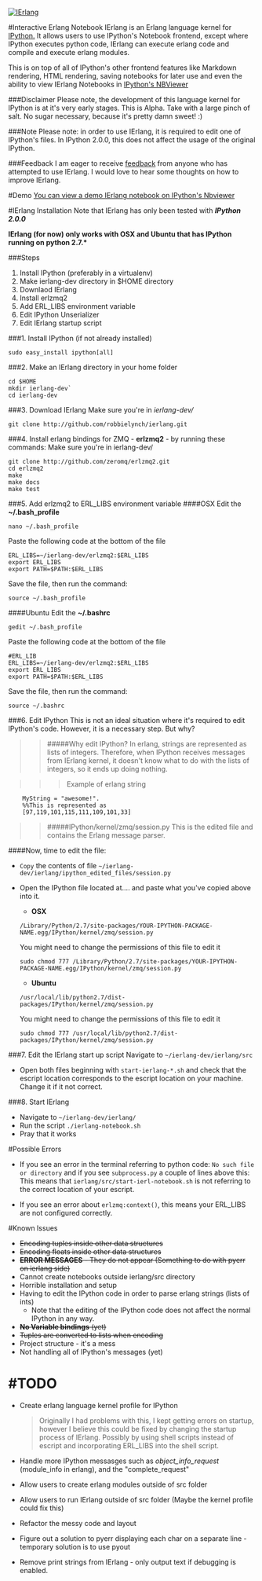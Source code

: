 <a href="http://imgur.com/7rr6Tbr"><img src="http://i.imgur.com/7rr6Tbr.png" title="IErlang"/></a>

#Interactive Erlang Notebook
IErlang is an Erlang language kernel for [IPython.](http://ipython.org) It allows users
to use IPython's Notebook frontend, except where IPython executes python code, IErlang
can execute erlang code and compile and execute erlang modules.

This is on top of all of IPython's other frontend features like Markdown rendering,
HTML rendering, saving notebooks for later use and even the ability to view IErlang
Notebooks in [IPython's NBViewer](http://nbviewer.ipython.org/)

###Disclaimer
Please note, the development of this language kernel for IPython is at it's very early stages.
This is Alpha. Take with a large pinch of salt. No sugar necessary, because it's pretty damn sweet! :)

###Note
Please note: in order to use IErlang, it is required to edit one of IPython's files.
In IPython 2.0.0, this does not affect the usage of the original IPython.

###Feedback
I am eager to receive [feedback](robbie.lynch@outlook.com) from anyone who has attempted to use IErlang. I would love to hear
some thoughts on how to improve IErlang.


#Demo
[You can view a demo IErlang notebook on IPython's Nbviewer](http://nbviewer.ipython.org/gist/anonymous/10775415)


#IErlang Installation
Note that IErlang has only been tested with ***IPython 2.0.0***

**IErlang (for now) only works with OSX and Ubuntu that has IPython running on python 2.7.\*** 

###Steps
1. Install IPython (preferably in a virtualenv)
2. Make ierlang-dev directory in $HOME directory
3. Downlaod IErlang
4. Install erlzmq2
5. Add ERL_LIBS environment variable
6. Edit IPython Unserializer
7. Edit IErlang startup script

###1. Install IPython (if not already installed)
```
sudo easy_install ipython[all]
```

###2. Make an IErlang directory in your home folder
```
cd $HOME
mkdir ierlang-dev`
cd ierlang-dev
```

###3. Download IErlang
Make sure you're in *ierlang-dev/*
```
git clone http://github.com/robbielynch/ierlang.git
```

###4. Install erlang bindings for ZMQ - **erlzmq2** - by running these commands:
Make sure you're in ierlang-dev/
 ```
git clone http://github.com/zeromq/erlzmq2.git
cd erlzmq2
make
make docs
make test
```

###5. Add erlzmq2 to ERL_LIBS environment variable
####OSX
Edit the **~/.bash_profile**

```
nano ~/.bash_profile
```
Paste the following code at the bottom of the file
```
ERL_LIBS=~/ierlang-dev/erlzmq2:$ERL_LIBS
export ERL_LIBS
export PATH=$PATH:$ERL_LIBS
```
Save the file, then run the command:
```
source ~/.bash_profile
```
    
####Ubuntu
Edit the **~/.bashrc**
```
gedit ~/.bash_profile
```
Paste the following code at the bottom of the file
```
#ERL_LIB
ERL_LIBS=~/ierlang-dev/erlzmq2:$ERL_LIBS
export ERL_LIBS
export PATH=$PATH:$ERL_LIBS
```
Save the file, then run the command:
```
source ~/.bashrc
```


###6. Edit IPython
This is not an ideal situation where it's required to edit IPython's code.
However, it is a necessary step. But why?
>>#####Why edit IPython?
In erlang, strings are represented as lists of integers.
Therefore, when IPython receives messages from IErlang kernel,
it doesn't know what to do with the lists of integers, so it ends up doing nothing.

>>>Example of erlang string
```
    MyString = "awesome!".
    %%This is represented as
    [97,119,101,115,111,109,101,33]
```

>>#####IPython/kernel/zmq/session.py
>>This is the edited file and contains the Erlang message parser.

####Now, time to edit the file:
* `Copy` the contents of file `~/ierlang-dev/ierlang/ipython_edited_files/session.py`
* Open the IPython file located at.... and paste what you've copied above into it.
  * **OSX**
  ```
  /Library/Python/2.7/site-packages/YOUR-IPYTHON-PACKAGE-NAME.egg/IPython/kernel/zmq/session.py
  ```
  You might need to change the permissions of this file to edit it
  ```
  sudo chmod 777 /Library/Python/2.7/site-packages/YOUR-IPYTHON-PACKAGE-NAME.egg/IPython/kernel/zmq/session.py
  ```

  * **Ubuntu**
  ```
  /usr/local/lib/python2.7/dist-packages/IPython/kernel/zmq/session.py
  ```
  You might need to change the permissions of this file to edit it
  ```
  sudo chmod 777 /usr/local/lib/python2.7/dist-packages/IPython/kernel/zmq/session.py
  ```
 

###7. Edit the IErlang start up script
Navigate to `~/ierlang-dev/ierlang/src`
* Open both files beginning with `start-ierlang-*.sh` and check that the escript
location corresponds to the escript location on your machine. Change it if it not correct.


###8. Start IErlang
* Navigate to `~/ierlang-dev/ierlang/`
* Run the script `./ierlang-notebook.sh`
* Pray that it works



#Possible Errors
* If you see an error in the terminal referring to python code:
`No such file or directory` and if you see `subprocess.py` a couple of lines above this:
  This means that `ierlang/src/start-ierl-notebook.sh` is not referring to the correct location of your escript.

* If you see an error about `erlzmq:context()`, this means your ERL_LIBS are not configured correctly.


#Known Issues
* ~~Encoding tuples inside other data structures~~
* ~~Encoding floats inside other data structures~~
* ~~**ERROR MESSAGES** - They do not appear (Something to do with pyerr on ierlang side)~~
* Cannot create notebooks outside ierlang/src directory
* Horrible installation and setup
* Having to edit the IPython code in order to parse erlang strings (lists of ints)
    * Note that the editing of the IPython code does not affect the normal IPython in any way.
* ~~**No Variable bindings** (yet)~~
* ~~Tuples are converted to lists when encoding~~
* Project structure - it's a mess
* Not handling all of IPython's messages (yet)

# #TODO

* Create erlang language kernel profile for IPython
  > Originally I had problems with this, I kept getting errors on startup,
however I believe this could be fixed by changing the startup process of IErlang.
Possibly by using shell scripts instead of escript and incorporating ERL_LIBS into the shell script.

* Handle more IPython messasges such as *object_info_request* (module_info in erlang), and the "complete_request"
* Allow users to create erlang modules outside of src folder
* Allow users to run IErlang outside of src folder (Maybe the kernel profile could fix this)
* Refactor the messy code and layout
* Figure out a solution to pyerr displaying each char on a separate line - temporary solution is to use pyout
* Remove print strings from IErlang - only output text if debugging is enabled.